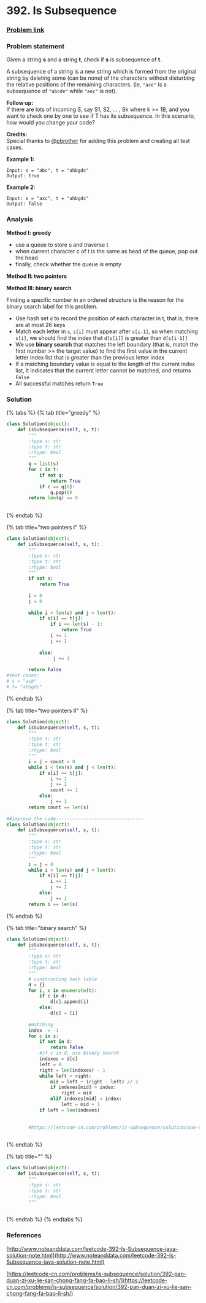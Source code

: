 # 392. Is Subsequence

### [Problem link](https://leetcode.com/problems/is-subsequence/)

### Problem statement

Given a string **s** and a string **t**, check if **s** is subsequence of **t**.

A subsequence of a string is a new string which is formed from the original string by deleting some \(can be none\) of the characters without disturbing the relative positions of the remaining characters. \(ie, `"ace"` is a subsequence of `"abcde"` while `"aec"` is not\).

**Follow up:**  
If there are lots of incoming S, say S1, S2, ... , Sk where k &gt;= 1B, and you want to check one by one to see if T has its subsequence. In this scenario, how would you change your code?

**Credits:**  
Special thanks to [@pbrother](https://leetcode.com/pbrother/) for adding this problem and creating all test cases.

**Example 1:**

```text
Input: s = "abc", t = "ahbgdc"
Output: true
```

**Example 2:**

```text
Input: s = "axc", t = "ahbgdc"
Output: false
```

### Analysis

**Method I: greedy**

* use a queue to store s and traverse t
* when current character c of t is the same as head of the queue, pop out the head
* finally, check whether the queue is empty

**Method II: two pointers**

**Method III: binary search**

Finding a specific number in an ordered structure is the reason for the binary search label for this problem.

* Use hash set `d` to record the position of each character in t, that is, there are at most 26 keys
* Match each letter in `s`, `s[i]` must appear after `s[i-1]`, so when matching `s[i]`, we should find the index that `d[s[i]]` is greater than `d[s[i-1]]`
* We use **binary search** that matches the left boundary \(that is, match the first number &gt;= the target value\) to find the first value in the current letter index list that is greater than the previous letter index
* If a matching boundary value is equal to the length of the current index list, it indicates that the current letter cannot be matched, and returns `False`
* All successful matches return `True`

### Solution

{% tabs %}
{% tab title="greedy" %}
```python
class Solution(object):
    def isSubsequence(self, s, t):
        """
        :type s: str
        :type t: str
        :rtype: bool
        """
        q = list(s)
        for c in t:
            if not q:
                return True
            if c == q[0]:
                q.pop(0)
        return len(q) == 0
        
```
{% endtab %}

{% tab title="two pointers I" %}
```python
class Solution(object):
    def isSubsequence(self, s, t):
        """
        :type s: str
        :type t: str
        :rtype: bool
        """
        if not s:
            return True
            
        i = 0
        j = 0
        
        while i < len(s) and j < len(t):
            if s[i] == t[j]:
                if i == len(s) - 1:
                    return True
                i += 1
                j += 1
                
            else:
                 j += 1
        
        return False
#test cases:
# s = "acb"
# t= "ahbgdc"
```
{% endtab %}

{% tab title="two pointers II" %}
```python
class Solution(object):
    def isSubsequence(self, s, t):
        """
        :type s: str
        :type t: str
        :rtype: bool
        """
        i = j = count = 0
        while i < len(s) and j < len(t):
            if s[i] == t[j]:
                i += 1
                j += 1
                count += 1
            else:
                j += 1
        return count == len(s)
        
##improve the code--------------------------------
class Solution(object):
    def isSubsequence(self, s, t):
        """
        :type s: str
        :type t: str
        :rtype: bool
        """
        i = j = 0
        while i < len(s) and j < len(t):
            if s[i] == t[j]:
                i += 1
                j += 1
            else:
                j += 1
        return i == len(s)
```
{% endtab %}

{% tab title="binary search" %}
```python
class Solution(object):
    def isSubsequence(self, s, t):
        """
        :type s: str
        :type t: str
        :rtype: bool
        """
        # constructing hash table
        d = {}
        for i, c in enumerate(t):
            if c in d:
                d[c].append(i)
            else:
                d[c] = [i]
        
        #matching  
        index  = -1
        for c in s:
            if not in d:
                return False
            #if c in d, use binary search
            indexes = d[c]
            left = 0
            right = len(indexes) - 1
            while left < right:
                mid = left + (right - left) // 2 
                if indexes[mid] > index:
                    right = mid
                elif indexes[mid] < index:
                    left = mid + 1
            if left = len(indexes)
            
            
        #https://leetcode-cn.com/problems/is-subsequence/solution/pan-duan-zi-xu-lie-python3-by-fsmenyao/
                
```
{% endtab %}

{% tab title="" %}
```python
class Solution(object):
    def isSubsequence(self, s, t):
        """
        :type s: str
        :type t: str
        :rtype: bool
        """
        
```
{% endtab %}
{% endtabs %}

### References

[http://www.noteanddata.com/leetcode-392-Is-Subsequence-java-solution-note.html](http://www.noteanddata.com/leetcode-392-Is-Subsequence-java-solution-note.html)

[https://leetcode-cn.com/problems/is-subsequence/solution/392-pan-duan-zi-xu-lie-san-chong-fang-fa-bao-li-sh/](https://leetcode-cn.com/problems/is-subsequence/solution/392-pan-duan-zi-xu-lie-san-chong-fang-fa-bao-li-sh/)


